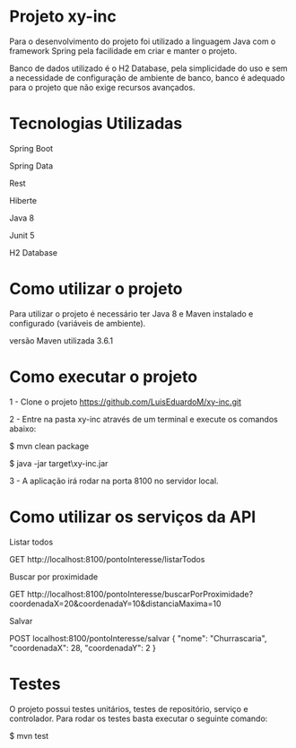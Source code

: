 # Projeto xy-inc

Para o desenvolvimento do projeto foi utilizado a linguagem Java com o framework Spring pela facilidade em criar e manter o projeto.

Banco de dados utilizado é o H2 Database, pela simplicidade do uso e sem a necessidade de configuração de ambiente de banco, banco é adequado para o projeto que não exige recursos avançados.

# Tecnologias Utilizadas

Spring Boot

Spring Data

Rest

Hiberte

Java 8

Junit 5

H2 Database

# Como utilizar o projeto

Para utilizar o projeto é necessário ter Java 8 e Maven instalado e configurado (variáveis de ambiente).

versão Maven utilizada 3.6.1

# Como executar o projeto

1 - Clone o projeto https://github.com/LuisEduardoM/xy-inc.git

2 - Entre na pasta xy-inc através de um terminal e execute os comandos abaixo:

$ mvn clean package

$ java -jar target\xy-inc.jar

3 - A aplicação irá rodar na porta 8100 no servidor local.

# Como utilizar os serviços da API

Listar todos

GET http://localhost:8100/pontoInteresse/listarTodos

Buscar por proximidade

GET http://localhost:8100/pontoInteresse/buscarPorProximidade?coordenadaX=20&coordenadaY=10&distanciaMaxima=10

Salvar

POST localhost:8100/pontoInteresse/salvar { "nome": "Churrascaria", "coordenadaX": 28, "coordenadaY": 2 }

# Testes

O projeto possui testes unitários, testes de repositório, serviço e controlador. Para rodar os testes basta executar o seguinte comando:

$ mvn test
